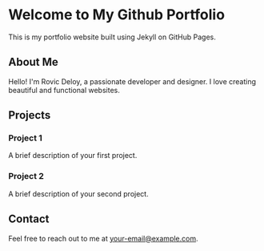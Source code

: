# Welcome to My Github Portfolio

This is my portfolio website built using Jekyll on GitHub Pages.

## About Me

Hello! I'm Rovic Deloy, a passionate developer and designer. I love creating beautiful and functional websites.

## Projects

### Project 1
A brief description of your first project.

### Project 2
A brief description of your second project.

## Contact
Feel free to reach out to me at [your-email@example.com](mailto:your-email@example.com).
